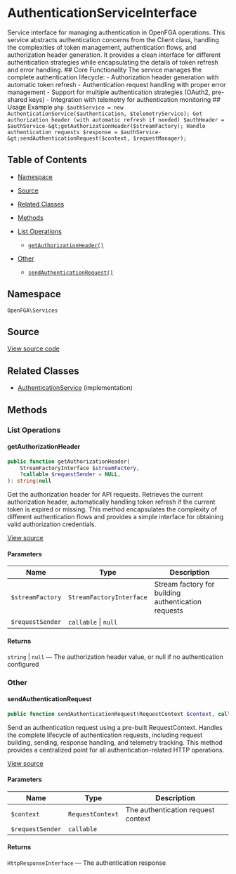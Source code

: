 # AuthenticationServiceInterface

Service interface for managing authentication in OpenFGA operations. This service abstracts authentication concerns from the Client class, handling the complexities of token management, authentication flows, and authorization header generation. It provides a clean interface for different authentication strategies while encapsulating the details of token refresh and error handling. ## Core Functionality The service manages the complete authentication lifecycle: - Authorization header generation with automatic token refresh - Authentication request handling with proper error management - Support for multiple authentication strategies (OAuth2, pre-shared keys) - Integration with telemetry for authentication monitoring ## Usage Example ```php $authService = new AuthenticationService($authentication, $telemetryService); Get authorization header (with automatic refresh if needed) $authHeader = $authService-&gt;getAuthorizationHeader($streamFactory); Handle authentication requests $response = $authService-&gt;sendAuthenticationRequest($context, $requestManager); ```

## Table of Contents

* [Namespace](#namespace)
* [Source](#source)
* [Related Classes](#related-classes)
* [Methods](#methods)

* [List Operations](#list-operations)
    * [`getAuthorizationHeader()`](#getauthorizationheader)
* [Other](#other)
    * [`sendAuthenticationRequest()`](#sendauthenticationrequest)

## Namespace

`OpenFGA\Services`

## Source

[View source code](https://github.com/evansims/openfga-php/blob/main/src/Services/AuthenticationServiceInterface.php)

## Related Classes

* [AuthenticationService](Services/AuthenticationService.md) (implementation)

## Methods

### List Operations

#### getAuthorizationHeader

```php
public function getAuthorizationHeader(
    StreamFactoryInterface $streamFactory,
    ?callable $requestSender = NULL,
): string|null

```

Get the authorization header for API requests. Retrieves the current authorization header, automatically handling token refresh if the current token is expired or missing. This method encapsulates the complexity of different authentication flows and provides a simple interface for obtaining valid authorization credentials.

[View source](https://github.com/evansims/openfga-php/blob/main/src/Services/AuthenticationServiceInterface.php#L65)

#### Parameters

| Name             | Type                     | Description                                         |
| ---------------- | ------------------------ | --------------------------------------------------- |
| `$streamFactory` | `StreamFactoryInterface` | Stream factory for building authentication requests |
| `$requestSender` | `callable` &#124; `null` |                                                     |

#### Returns

`string` &#124; `null` — The authorization header value, or null if no authentication configured

### Other

#### sendAuthenticationRequest

```php
public function sendAuthenticationRequest(RequestContext $context, callable $requestSender): HttpResponseInterface

```

Send an authentication request using a pre-built RequestContext. Handles the complete lifecycle of authentication requests, including request building, sending, response handling, and telemetry tracking. This method provides a centralized point for all authentication-related HTTP operations.

[View source](https://github.com/evansims/openfga-php/blob/main/src/Services/AuthenticationServiceInterface.php#L87)

#### Parameters

| Name             | Type             | Description                        |
| ---------------- | ---------------- | ---------------------------------- |
| `$context`       | `RequestContext` | The authentication request context |
| `$requestSender` | `callable`       |                                    |

#### Returns

`HttpResponseInterface` — The authentication response
